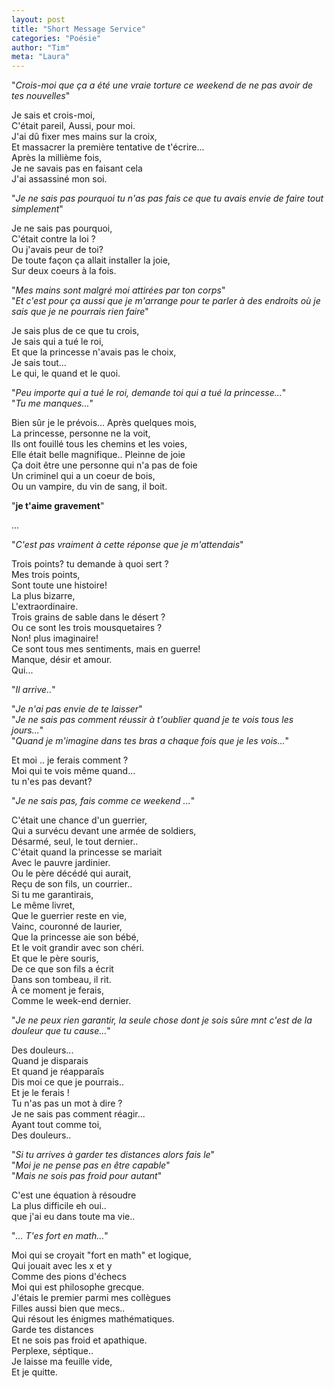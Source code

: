 ```yaml
---
layout: post
title: "Short Message Service"
categories: "Poésie"
author: "Tim"
meta: "Laura"
---
```


"*Crois-moi que ça a été une vraie torture ce weekend de ne pas avoir de tes nouvelles*"   

Je sais et crois-moi,   
C'était pareil, Aussi, pour moi.  
J'ai dû fixer mes mains sur la croix,  
Et massacrer la première tentative de t'écrire...    
Après la millième fois,   
Je ne savais pas en faisant cela   
J'ai assassiné mon soi.  

"*Je ne sais pas pourquoi tu n'as pas fais ce que tu avais envie de faire tout simplement*"  

Je ne sais pas pourquoi,   
C'était contre la loi ?    
Ou j'avais peur de toi?    
De toute façon ça allait installer la joie,   
Sur deux coeurs à la fois.   

"*Mes mains sont malgré moi attirées par ton corps*"   
"*Et c'est pour ça aussi que je m'arrange pour te parler à des endroits où je sais que je ne pourrais rien faire*"   

Je sais plus de ce que tu crois,   
Je sais qui a tué le roi,   
Et que la princesse n'avais pas le choix,   
Je sais tout...   
Le qui, le quand et le quoi.   

"*Peu importe qui a tué le roi, demande toi qui a tué la princesse...*"   
"*Tu me manques...*"

Bien sûr je le prévois... 
Après quelques mois,  
La princesse, personne ne la voit,   
Ils ont fouillé tous les chemins et les voies,   
Elle était belle magnifique.. Pleinne de joie   
Ça doit être une personne qui n'a pas de foie   
Un criminel qui a un coeur de bois,   
Ou un vampire, du vin de sang, il boit.   

"**je t'aime gravement**"   

...   

"*C'est pas vraiment à cette réponse que je m'attendais*"    

Trois points? tu demande à quoi sert ?   
Mes trois points,   
Sont toute une histoire!   
La plus bizarre,   
L'extraordinaire.    
Trois grains de sable dans le désert ?   
Ou ce sont les trois mousquetaires ?    
Non! plus imaginaire!   
Ce sont tous mes sentiments, mais en guerre!    
Manque, désir et amour.   
Qui...

"*Il arrive..*"  



"*Je n'ai pas envie de te laisser*"   
"*Je ne sais pas comment réussir à t'oublier quand je te vois tous les jours...*"   
"*Quand je m'imagine dans tes bras a chaque fois que je les vois...*"   

Et moi ..  je ferais comment ?   
Moi qui te vois même quand...    
tu n'es pas devant?   

"*Je ne sais pas, fais comme ce weekend ...*"    

C'était une chance d'un guerrier,   
Qui a survécu devant une armée de soldiers,  
Désarmé, seul, le tout dernier..   
C'était quand la princesse se mariait   
Avec le pauvre jardinier.   
Ou le père décédé qui aurait,   
Reçu de son fils, un courrier..   
Si tu me garantirais,   
Le même livret,   
Que le guerrier reste en vie,   
Vainc, couronné de laurier,   
Que la princesse aie son bébé,   
Et le voit grandir avec son chéri.   
Et que le père souris,   
De ce que son fils a écrit   
Dans son tombeau, il rit.   
À ce moment je ferais,   
Comme le week-end dernier.   

"*Je ne peux rien garantir, la seule chose dont je sois sûre mnt c'est de la douleur que tu cause...*"    

Des douleurs...   
Quand je disparais    
Et quand je réapparaîs   
Dis moi ce que je pourrais..   
Et je le ferais !    
Tu n'as pas un mot à dire ?    
Je ne sais pas comment réagir...    
Ayant tout comme toi,    
Des douleurs..    

"*Si tu arrives à garder tes distances alors fais le*"    
"*Moi je ne pense pas en être capable*"   
"*Mais ne sois pas froid pour autant*"   

C'est une équation à résoudre     
La plus difficile eh oui..    
que j'ai eu dans toute ma vie..   

"*... T'es fort en math...*"    

Moi qui se croyait "fort en math" et logique,   
Qui jouait avec les x et y   
Comme des pions d'échecs    
Moi qui est philosophe grecque.    
J'étais le premier parmi mes collègues    
Filles aussi bien que mecs..    
Qui résout les énigmes mathématiques.   
Garde tes distances    
Et ne sois pas froid et apathique.    
Perplexe, séptique..   
Je laisse ma feuille vide,   
Et je quitte.      
